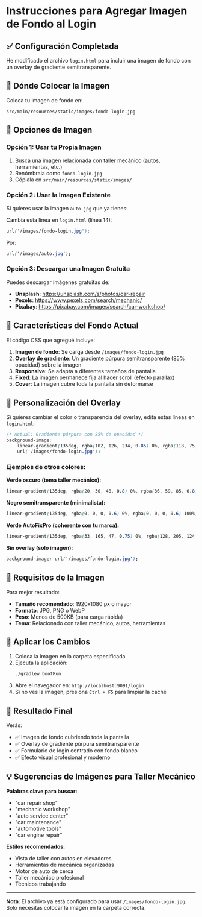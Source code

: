 # Instrucciones para Agregar Imagen de Fondo al Login

## ✅ Configuración Completada

He modificado el archivo `login.html` para incluir una imagen de fondo con un overlay de gradiente semitransparente.

## 📁 Dónde Colocar la Imagen

Coloca tu imagen de fondo en:
```
src/main/resources/static/images/fondo-login.jpg
```

## 🎨 Opciones de Imagen

### Opción 1: Usar tu Propia Imagen
1. Busca una imagen relacionada con taller mecánico (autos, herramientas, etc.)
2. Renómbrala como `fondo-login.jpg`
3. Cópiala en `src/main/resources/static/images/`

### Opción 2: Usar la Imagen Existente
Si quieres usar la imagen `auto.jpg` que ya tienes:

Cambia esta línea en `login.html` (línea 14):
```css
url('/images/fondo-login.jpg');
```

Por:
```css
url('/images/auto.jpg');
```

### Opción 3: Descargar una Imagen Gratuita
Puedes descargar imágenes gratuitas de:
- **Unsplash**: https://unsplash.com/s/photos/car-repair
- **Pexels**: https://www.pexels.com/search/mechanic/
- **Pixabay**: https://pixabay.com/images/search/car-workshop/

## 🎨 Características del Fondo Actual

El código CSS que agregué incluye:

1. **Imagen de fondo**: Se carga desde `/images/fondo-login.jpg`
2. **Overlay de gradiente**: Un gradiente púrpura semitransparente (85% opacidad) sobre la imagen
3. **Responsive**: Se adapta a diferentes tamaños de pantalla
4. **Fixed**: La imagen permanece fija al hacer scroll (efecto parallax)
5. **Cover**: La imagen cubre toda la pantalla sin deformarse

## 🔧 Personalización del Overlay

Si quieres cambiar el color o transparencia del overlay, edita estas líneas en `login.html`:

```css
/* Actual: Gradiente púrpura con 85% de opacidad */
background-image:
    linear-gradient(135deg, rgba(102, 126, 234, 0.85) 0%, rgba(118, 75, 162, 0.85) 100%),
    url('/images/fondo-login.jpg');
```

### Ejemplos de otros colores:

**Verde oscuro (tema taller mecánico):**
```css
linear-gradient(135deg, rgba(20, 30, 48, 0.8) 0%, rgba(36, 59, 85, 0.8) 100%),
```

**Negro semitransparente (minimalista):**
```css
linear-gradient(135deg, rgba(0, 0, 0, 0.6) 0%, rgba(0, 0, 0, 0.6) 100%),
```

**Verde AutoFixPro (coherente con tu marca):**
```css
linear-gradient(135deg, rgba(33, 165, 47, 0.75) 0%, rgba(128, 205, 124, 0.75) 100%),
```

**Sin overlay (solo imagen):**
```css
background-image: url('/images/fondo-login.jpg');
```

## 📐 Requisitos de la Imagen

Para mejor resultado:
- **Tamaño recomendado**: 1920x1080 px o mayor
- **Formato**: JPG, PNG o WebP
- **Peso**: Menos de 500KB (para carga rápida)
- **Tema**: Relacionado con taller mecánico, autos, herramientas

## 🚀 Aplicar los Cambios

1. Coloca la imagen en la carpeta especificada
2. Ejecuta la aplicación:
   ```bash
   ./gradlew bootRun
   ```
3. Abre el navegador en: `http://localhost:9091/login`
4. Si no ves la imagen, presiona `Ctrl + F5` para limpiar la caché

## 🎯 Resultado Final

Verás:
- ✅ Imagen de fondo cubriendo toda la pantalla
- ✅ Overlay de gradiente púrpura semitransparente
- ✅ Formulario de login centrado con fondo blanco
- ✅ Efecto visual profesional y moderno

## 💡 Sugerencias de Imágenes para Taller Mecánico

**Palabras clave para buscar:**
- "car repair shop"
- "mechanic workshop"
- "auto service center"
- "car maintenance"
- "automotive tools"
- "car engine repair"

**Estilos recomendados:**
- Vista de taller con autos en elevadores
- Herramientas de mecánica organizadas
- Motor de auto de cerca
- Taller mecánico profesional
- Técnicos trabajando

---

**Nota**: El archivo ya está configurado para usar `/images/fondo-login.jpg`. Solo necesitas colocar la imagen en la carpeta correcta.